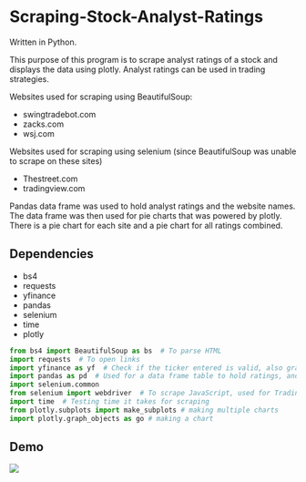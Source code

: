 # Scraping-Stock-Analyst-Ratings
Written in Python.

This purpose of this program is to scrape analyst ratings of a stock and displays the data using plotly.
Analyst ratings can be used in trading strategies.

Websites used for scraping using BeautifulSoup:
- swingtradebot.com
- zacks.com
- wsj.com 

Websites used for scraping using selenium (since BeautifulSoup was unable to scrape on these sites)
- Thestreet.com  
- tradingview.com 

Pandas data frame was used to hold analyst ratings and the website names. The data frame was then used for pie charts that was powered by plotly. There is a pie chart for each site and a pie chart for all ratings combined. 

## Dependencies
- bs4
- requests
- yfinance
- pandas
- selenium
- time
- plotly
``` python
from bs4 import BeautifulSoup as bs  # To parse HTML
import requests  # To open links
import yfinance as yf  # Check if the ticker entered is valid, also grabs the ticker's exchange (NYSE, NASDAQ, etc)
import pandas as pd  # Used for a data frame table to hold ratings, and analysts
import selenium.common
from selenium import webdriver  # To scrape JavaScript, used for Tradingview.com and TheStreet.com
import time  # Testing time it takes for scraping
from plotly.subplots import make_subplots # making multiple charts
import plotly.graph_objects as go # making a chart
```

## Demo
![](Analyst-Rating-GIF-Demo-Original.gif)
